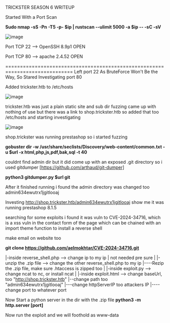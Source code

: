 TRICKSTER SEASON 6 WRITEUP

Started With a Port Scan 

**Sudo nmap -sS -Pn -T5 -p- $ip | rustscan --ulimit 5000 -a $ip -- -sC -sV**

![image](https://github.com/user-attachments/assets/f63c71de-024f-419b-91b9-eba7520fe500)

Port TCP 22 --> OpenSSH 8.9p1 OPEN

Port TCP 80 --> apache 2.4.52 OPEN

=============================================================================
Left port 22 As BruteForce Won't Be the Way, So Stared Investigating port 80

Added trickster.htb to /etc/hosts

![image](https://github.com/user-attachments/assets/69e68c07-2830-4c6a-967a-c4d7bff0f708)

trickster.htb was just a plain static site and sub dir fuzzing came up with nothing of use
but there was a link to shop.trickster.htb so added that too /etc/hosts and starting investigating

![image](https://github.com/user-attachments/assets/ecb3ecf7-a301-481b-b693-d920dc8bf3ec)

shop.trickster was running prestashop so i started fuzzing

**gobuster dir -w /usr/share/seclists/Discovery/web-content/common.txt -u $url -x html,php,js,pdf,bak,sql -t 40**

couldnt find admin dir but it did come up with an exposed .git directory
so i used gitdumper [https://github.com/arthaud/git-dumper]

**python3 gitdumper.py $url git**

After it finished running i found the admin directory was changed too admin634ewutrx1jgitlooaj

Investing http://shop.trickster.htb/admin634ewutrx1jgitlooaj show me it was running
prestashop 8.1.5

searching for some exploits i found it was vuln to CVE-2024-34716, which is a xss vuln in the contact form of the page
which can be chained with an import theme function to install a reverse shell


make email on website too

**git clone https://github.com/aelmokhtar/CVE-2024-34716.git**


|-inside reverse_shell.php --> change ip to my ip | not needed pre sure
|
|-unzip the .zip file --> change the other reverse_shell.php to my ip
|----Rezip the .zip file, make sure .htaccess is zipped too
|
|-inside exploit.py --> change ncat to nc, or install ncat
|
|-inside exploit.html --> change baseUrl, too "http://shop.trickster.htb"
|--change path too "admin634ewutrx1jgitlooaj"
|---change httpServerIP too attackers IP
|----change port to whatever port

Now Start a python server in the dir with the .zip file 
**python3 -m http.server [port]**

Now run the exploit and we will foothold as www-data





